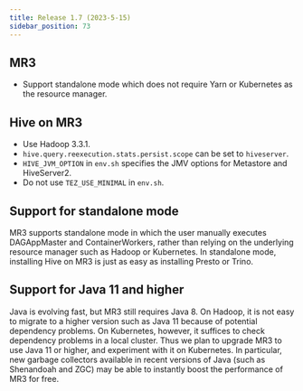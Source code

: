 ```yaml
---
title: Release 1.7 (2023-5-15)
sidebar_position: 73
---
```


## MR3
  - Support standalone mode which does not require Yarn or Kubernetes as the resource manager.

## Hive on MR3
  - Use Hadoop 3.3.1.
  - `hive.query.reexecution.stats.persist.scope` can be set to `hiveserver`.
  - `HIVE_JVM_OPTION` in `env.sh` specifies the JMV options for Metastore and HiveServer2.
  - Do not use `TEZ_USE_MINIMAL` in `env.sh`.

## Support for standalone mode

MR3 supports standalone mode
in which the user manually executes DAGAppMaster and ContainerWorkers,
rather than relying on the underlying resource manager such as Hadoop or Kubernetes.
In standalone mode,
installing Hive on MR3 is just as easy as installing Presto or Trino.

## Support for Java 11 and higher

Java is evolving fast, but MR3 still requires Java 8.
On Hadoop, it is not easy to migrate to a higher version such as Java 11 because of potential dependency problems.
On Kubernetes, however, it suffices to check dependency problems in a local cluster.
Thus we plan to upgrade MR3 to use Java 11 or higher, and experiment with it on Kubernetes.
In particular, new garbage collectors available in recent versions of Java (such as Shenandoah and ZGC)
may be able to instantly boost the performance of MR3 for free.


